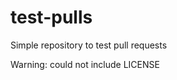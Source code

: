 test-pulls
==========

Simple repository to test pull requests

<OBJECT data="LICENSE">Warning: could not include LICENSE</OBJECT>

